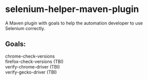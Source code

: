 # selenium-helper-maven-plugin
A Maven plugin with goals to help the automation developer to use Selenium correctly.

## Goals:
chrome-check-versions  
firefox-check-versions (TBI)  
verify-chrome-driver (TBI)  
verify-gecko-driver (TBI)  


